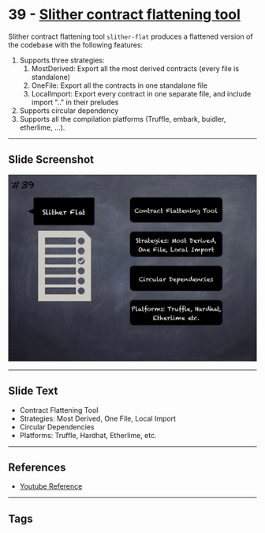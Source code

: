 
# 39 - [Slither contract flattening tool](./Slither%20contract%20flattening%20tool.md)

Slither contract flattening tool `slither-flat` produces a flattened version of the codebase with the following features:

1. Supports three strategies:
	1. MostDerived: Export all the most derived contracts (every file is standalone) 
	2. OneFile: Export all the contracts in one standalone file
	3. LocalImport: Export every contract in one separate file, and include import ".." in their preludes
2. Supports circular dependency
3. Supports all the compilation platforms (Truffle, embark, buidler, etherlime, ...).
___
## Slide Screenshot
![039.png](../../images/6.Audit%20Techniques%20and%20Tools%20101/039.png)
___
## Slide Text
- Contract Flattening Tool
- Strategies: Most Derived, One File, Local Import
- Circular Dependencies
- Platforms: Truffle, Hardhat, Etherlime, etc.
___
## References
- [Youtube Reference](https://youtu.be/QstpNY1IuqM?t=1302)
___
## Tags
